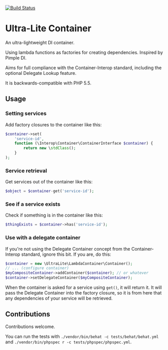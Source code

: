 [![Build Status](https://travis-ci.org/ultra-lite/container.svg?branch=master)](https://travis-ci.org/ultra-lite/container)

# Ultra-Lite Container

An ultra-lightweight DI container.

Using lambda functions as factories for creating dependencies.  Inspired by Pimple DI.

Aims for full compliance with the Container-Interop standard, including the optional Delegate Lookup feature.

It is backwards-compatible with PHP 5.5.

## Usage

### Setting services


Add factory closures to the container like this:

```php
$container->set(
    'service-id',
    function (\Interop\Container\ContainerInterface $container) {
        return new \stdClass();
    }
);
```

### Service retrieval

Get services out of the container like this:

```php
$object = $container-get('service-id');
```

### See if a service exists

Check if something is in the container like this:

```php
$thingExists = $container->has('service-id');
```

### Use with a delegate container

If you're not using the Delegate Container concept from the Container-Interop standard, ignore this bit.  If you are,
do this:

```php
$container = new \UltraLite\LambdaContainer\Container();
// ... (configure container)
$myCompositeContainer->addContainer($container); // or whatever
$container->setDelegateContainer($myCompositeContainer);
```

When the container is asked for a service using ```get()```, it will return it.  It will pass the Delegate Container
into the factory closure, so it is from here that any dependencies of your service will be retrieved.

## Contributions

Contributions welcome.

You can run the tests with ```./vendor/bin/behat -c tests/behat/behat.yml``` and ```./vendor/bin/phpspec r -c tests/phpspec/phpspec.yml```.
